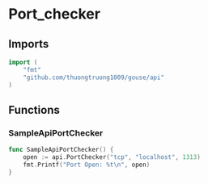 # Port_checker

## Imports

```go
import (
	"fmt"	"github.com/thuongtruong1009/gouse/api")
```
## Functions


### SampleApiPortChecker

```go
func SampleApiPortChecker() {
	open := api.PortChecker("tcp", "localhost", 1313)
	fmt.Printf("Port Open: %t\n", open)
}```
